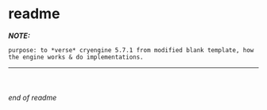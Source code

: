 # readme

__*NOTE:*__
```
purpose: to *verse* cryengine 5.7.1 from modified blank template, how the engine works & do implementations.
```

---

<br>

###### end of readme
